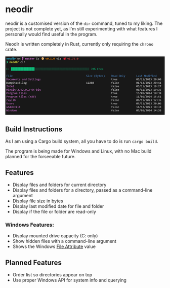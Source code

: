 # neodir
neodir is a customised version of the `dir` command, tuned to my liking. The project is not complete yet, as I'm still experimenting with what features I personally would find useful in the program.

Neodir is written completely in Rust, currently only requiring the `chrono` crate.

![Showcase](images/showcase.png)

## Build Instructions
As I am using a Cargo build system, all you have to do is run `cargo build`.

The program is being made for Windows and Linux, with no Mac build planned for the forseeable future.

## Features
<!--### General Features:-->
- Display files and folders for current directory
- Display files and folders for a directory, passed as a command-line argument
- Display file size in bytes
- Display last modified date for file and folder
- Display if the file or folder are read-only

### Windows Features:
- Display mounted drive capacity (C: only)
- Show hidden files with a command-line argument
- Shows the Windows [File Attribute](https://learn.microsoft.com/en-us/windows/win32/fileio/file-attribute-constants) value
 
<!--
### Linux Features:
- ![Tux](https://skillicons.dev/icons?i=linux)
-->

## Planned Features
- Order list so directories appear on top
- Use proper Windows API for system info and querying